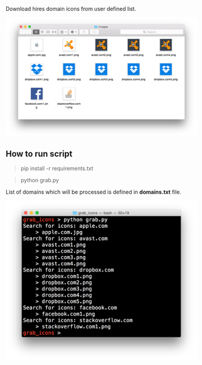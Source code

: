 Download hires domain icons from user defined list.

![Downloaded domain icons](https://github.com/richard-mihalovic/hires-domain-icons/blob/master/screenshot1.png?raw=true)

## How to run script
>pip install -r requirements.txt

>python grab.py

List of domains which will be processed is defined in __domains.txt__ file.

![Executing script](https://github.com/richard-mihalovic/hires-domain-icons/blob/master/screenshot2.png?raw=true)
